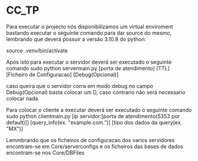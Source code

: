 # CC_TP

Para executar o projecto nós disponibilizamos um virtual enviroment bastando executar o seguinte comando para dar source do mesmo, lembrando que deverá possuir a versão 3.10.8 do python:
  
  source .venv/bin/activate

Após isto para executar o servidor deverá ser executado o seguinte comando
  sudo python servermain.py [porta de atendimento] [TTL] [Ficheiro de Configuracao] [Debug(Opcional)]

caso queira que o servidor corra em modo debug no campo Debug(Opcional) basta colocar um D, caso contrario não será necessario colocar nada

Para colocar o cliente a executar deverá ser executado o seguinte comando
  sudo python clientmain.py [ip servidor:[porta de atendimento(5353 por default)]] [query_info(ex. "example.com.")] [tipo dos dados da query(ex. "MX")]

Lemmbrando que os ficheiros de configuracao dos varios servidores encontram-se em Core/serverconfigs e os ficheiros das bases de dados encontram-se nos Core/DBFiles
